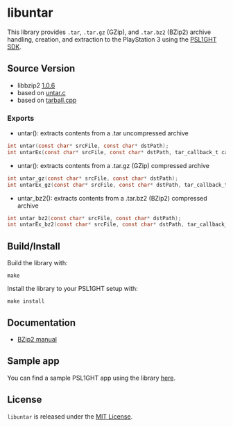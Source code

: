 # libuntar

This library provides `.tar`, `.tar.gz` (GZip), and `.tar.bz2` (BZip2) archive handling, creation, and extraction to the PlayStation 3 using the [PSL1GHT SDK](https://github.com/ps3dev/PSL1GHT/).

## Source Version

 - libbzip2 [1.0.6](https://github.com/bucanero/psl1ght-libs/tree/master/bzip2)
 - based on [untar.c](https://github.com/libarchive/libarchive/blob/master/contrib/untar.c)
 - based on [tarball.cpp](https://github.com/lindenb/cclindenb/blob/master/src/core/lindenb/io/tarball.cpp)

### Exports

 - untar(): extracts contents from a .tar uncompressed archive
 ```c
int untar(const char* srcFile, const char* dstPath);
int untarEx(const char* srcFile, const char* dstPath, tar_callback_t callback);
 ```
 - untar(): extracts contents from a .tar.gz (GZip) compressed archive
 ```c
int untar_gz(const char* srcFile, const char* dstPath);
int untarEx_gz(const char* srcFile, const char* dstPath, tar_callback_t callback);
 ```
 - untar_bz2(): extracts contents from a .tar.bz2 (BZip2) compressed archive
 ```c
int untar_bz2(const char* srcFile, const char* dstPath);
int untarEx_bz2(const char* srcFile, const char* dstPath, tar_callback_t callback);
 ```

## Build/Install

Build the library with: 
```
make
```

Install the library to your PSL1GHT setup with:
```
make install
```

## Documentation

 - [BZip2 manual](https://github.com/bucanero/psl1ght-libs/blob/master/bzip2/manual.pdf)

## Sample app

You can find a sample PSL1GHT app using the library [here](./example).

## License

`libuntar` is released under the [MIT License](./LICENSE).
